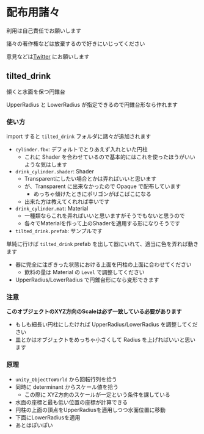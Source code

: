 # 配布用諸々

利用は自己責任でお願いします

諸々の著作権などは放棄するので好きにいじってください

意見などは[Twitter](https://twitter.com/phi16_) にお願いします

## tilted\_drink

傾くと水面を保つ円錐台

UpperRadius と LowerRadius が指定できるので円錐台形なら作れます

### 使い方

import すると `tilted_drink` フォルダに諸々が追加されます

- `cylinder.fbx`: デフォルトでとりあえず入れといた円柱
  - これに Shader を合わせているので基本的にはこれを使ったほうがいいような気はします
- `drink_cylinder.shader`: Shader
  - Transparentにしたい場合とかは弄ればいいと思います
  - が、Transparent に出来なかったので Opaque で配布しています
    - めっちゃ傾けたときにポリゴンがばこばこになる
  - 出来た方は教えてくれれば幸いです
- `drink_cylinder.mat`: Material
  - 一種類ならこれを弄ればいいと思いますがそうでもないと思うので
  - 各々でMaterialを作って上のShaderを適用する形になりそうです
- `tilted_drink.prefab`: サンプルです

単純に行けば `tilted_drink` prefab を出して器にいれて、適当に色を弄れば動きます

- 器に完全に注ぎきった状態における上面を円柱の上面に合わせてください
  - 飲料の量は Material の `Level` で調整してください
- UpperRadius/LowerRadius で円錐台形になら変形できます

### 注意

**このオブジェクトのXYZ方向のScaleは必ず一致している必要があります**

- もしも細長い円柱にしたければ UpperRadius/LowerRadius を調整してください
- 皿とかはオブジェクトをめっちゃ小さくして Radius を上げればいいと思います

### 原理

- `unity_ObjectToWorld` から回転行列を拾う
- 同時に determinant からスケール値を拾う
  - この際に XYZ方向のスケールが一定という条件を課している
- 水面の座標と最も低い位置の座標が計算できる
- 円柱の上面の頂点をUpperRadiusを適用しつつ水面位置に移動
- 下面にLowerRadiusを適用
- あとはぽいぽい

